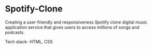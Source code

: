 # Spotify-Clone
Creating a user-friendly and responsiveness Spotify clone digital music application service that gives users to access millions of songs and podcasts.

Tech stack- HTML, CSS
